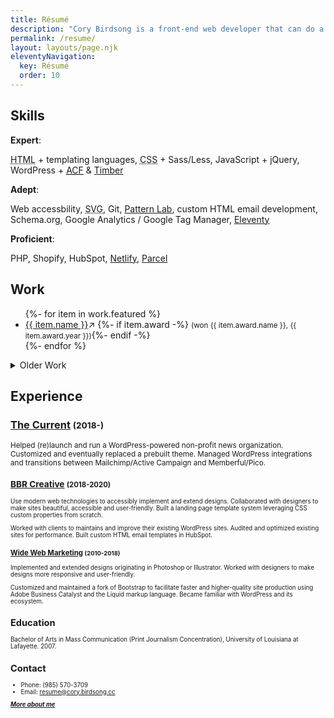 ```yaml
---
title: Résumé
description: "Cory Birdsong is a front-end web developer that can do a bunch of cool stuff listed on this page. (this is how meta descriptions work, right?)"
permalink: /resume/
layout: layouts/page.njk
eleventyNavigation:
  key: Résumé
  order: 10
---
```


<section aria-label="Skills">

## Skills

**Expert**:

<abbr title="HyperText Markup Language">HTML</abbr> + templating languages, <abbr title="Cascading Stylesheets">CSS</abbr> + Sass/Less, JavaScript + jQuery, WordPress + <abbr title="Advanced Custom Fields">[ACF](advancedcustomfields.com/)</abbr> & [Timber](https://www.upstatement.com/timber/)

**Adept**:

Web accessbility, <abbr title="Scalable Vector Graphics">SVG</abbr>, Git, [Pattern Lab](https://patternlab.io/), custom HTML email development, Schema.org, Google Analytics / Google Tag Manager, [Eleventy](https://www.11ty.dev)

**Proficient**:

PHP, Shopify, HubSpot, [Netlify](https://netlify.com), [Parcel](https://parceljs.org/)

</section>

<section aria-label="Work">

## Work

<ul>
{%- for item in work.featured %}
<li>
<a href="{{ item.url | url }}" target="_blank" rel="noopener noreferrer" aria-label="{{ item.name }} (opens in new window)">{{ item.name }}</a><span class="icon icon-new-window" title="(opens in new window)" aria-hidden="true">&#8599;</span>
{%- if item.award -%} <small>(won {{ item.award.name }}, <time>{{ item.award.year }}</time>)</small>{%- endif -%}
</li>
{%- endfor %}
</ul>

<details>

<summary>Older Work</summary>

<p>Some of these probably aren't up to my modern standard. They also often use Typekit fonts, which do not work on archive.org.</p>

<ul>
{%- for item in work.old %}
<li>
<a href="{{ item.url | url }}" target="_blank" rel="noopener noreferrer" aria-label="{{ item.name }} (opens in new window)">{{ item.name }}</a><span class="icon icon-new-window" title="(opens in new window)" aria-hidden="true">&#8599;</span>
{%- if item.award -%} <small>(won {{ item.award.name }}, <time>{{ item.award.year }}</time>)</small>{%- endif -%}
</li>
{%- endfor %}
</ul>

</details>

</section>

<section aria-label="Experience">

## Experience

### [The Current](https://thecurrentla.com) <small>(<time>2018</time>-)

Helped (re)launch and run a WordPress-powered non-profit news organization. Customized and eventually replaced a prebuilt theme. Managed WordPress integrations and transitions between Mailchimp/Active Campaign and Memberful/Pico.

### [BBR Creative](https://bbrcreative.com) <small>(<time>2018</time>-<time>2020</time>)

Use modern web technologies to accessibly implement and extend designs. Collaborated with designers to make sites beautiful, accessible and user-friendly. Built a landing page template system leveraging CSS custom properties from scratch.

Worked with clients to maintains and improve their existing WordPress sites. Audited and optimized existing sites for performance. Built custom HTML email templates in HubSpot.

### [Wide Web Marketing](http://web.archive.org/web/20171021221327/https://www.widewebmarketing.com/) <small>(<time>2010</time>-<time>2018</time>)</small>

Implemented and extended designs originating in Photoshop or Illustrator. Worked with designers to make designs more responsive and user-friendly.

Customized and maintained a fork of Bootstrap to facilitate faster and higher-quality site production using Adobe Business Catalyst and the Liquid markup language. Became familiar with WordPress and its ecosystem.

</section>

<section aria-label="Education">

## Education

Bachelor of Arts in Mass Communication (Print Journalism Concentration), University of Louisiana at Lafayette. <time>2007</time>.

</section>

<section aria-label="Contact">

## Contact

- Phone: (985) 570-3709
- Email: resume@cory.birdsong.cc

</section>

<section class="center" aria-label="More info">

<strong><em><a href="/about/">More about me</a></em></strong>

</section>
